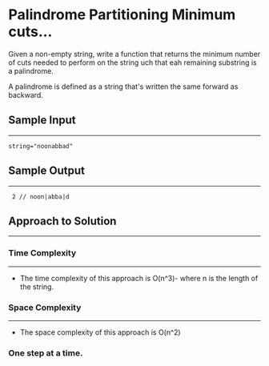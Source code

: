 # Palindrome Partitioning Minimum cuts...

Given a non-empty string, write a function that returns the minimum number of cuts needed to perform on the string uch that eah remaining substring is a palindrome.

A palindrome is defined as a string that's written the same forward as backward.

## Sample Input

---

```
string="noonabbad"

```

## Sample Output

---

```
 2 // noon|abba|d
```

## Approach to Solution

---

### Time Complexity

---

- The time complexity of this approach is O(n\^3)- where n is the length of the string.

### Space Complexity

---

- The space complexity of this approach is O(n\^2)

### One step at a time.
